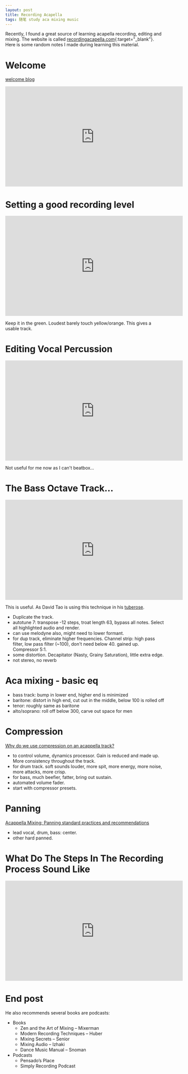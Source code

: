 ```yaml
---
layout: post
title: Recording Acapella
tags: 随笔 study aca mixing music
---
```


Recently, I found a great source of learning acapella recording, editing and mixing. The website is called [recordingacapella.com](https://recordingacappella.com/){:target="_blank"}. Here is some random notes I made during learning this material.

# Welcome
[welcome blog](https://recordingacappella.com/getting-started-first-peek-behind-curtain/)

<iframe width="560" height="315" src="https://www.youtube.com/embed/BqEE6TMVvAE?si=QjFS07OXmnlknYs8" title="YouTube video player" frameborder="0" allow="accelerometer; autoplay; clipboard-write; encrypted-media; gyroscope; picture-in-picture; web-share" allowfullscreen></iframe>

# Setting a good recording level
<iframe width="560" height="315" src="https://www.youtube.com/embed/fMq8MhyZ62o?si=B_BYqNxWpaKHWcCU" title="YouTube video player" frameborder="0" allow="accelerometer; autoplay; clipboard-write; encrypted-media; gyroscope; picture-in-picture; web-share" allowfullscreen></iframe>

Keep it in the green. Loudest barely touch yellow/orange. This gives a usable track.

# Editing Vocal Percussion

<iframe width="560" height="315" src="https://www.youtube.com/embed/tXVHJU3jlU4?si=WeMBISL6EFYv11wt" title="YouTube video player" frameborder="0" allow="accelerometer; autoplay; clipboard-write; encrypted-media; gyroscope; picture-in-picture; web-share" allowfullscreen></iframe>

Not useful for me now as I can't beatbox...

# The Bass Octave Track…
<iframe width="560" height="315" src="https://www.youtube.com/embed/Dc50eTaLmd8?si=s9_BUoMKHfm7JDfR" title="YouTube video player" frameborder="0" allow="accelerometer; autoplay; clipboard-write; encrypted-media; gyroscope; picture-in-picture; web-share" allowfullscreen></iframe>

This is useful. As David Tao is using this technique in his [tuberose](https://youtu.be/hIcxb_sqBnU).

- Duplicate the track.
- autotune 7: transpose -12 steps, troat length 63, bypass all notes. Select all highlighted audio and render.
- can use melodyne also, might need to lower formant.
- for dup track, eliminate higher frequencies. Channel strip: high pass filter, low pass filter (~100), don't need below 40. gained up. Compressor 5:1.
- some distortion. Decapitator (Nasty, Grainy Saturation), little extra edge.
- not stereo, no reverb

# Aca mixing - basic eq
- bass track: bump in lower end, higher end is minimized
- baritone: distort in high end, cut out in the middle, below 100 is rolled off
- tenor: roughly same as baritone
- alto/soprano: roll off below 300, carve out space for men

# Compression
[Why do we use compression on an acappella track?](https://youtu.be/skcbeGLmwO4?si=youtube-sucks)

- to control volume, dynamics processor. Gain is reduced and made up. More consistency throughout the track.
- for drum track. soft sounds louder, more spit, more energy, more noise, more attacks, more crisp.
- for bass, much beefier, fatter, bring out sustain.
- automated volume fader.
- start with compressor presets.

# Panning
[Acappella Mixing: Panning standard practices and recommendations](https://youtu.be/3v3KF7PGaKE?si=youtube-sucks)

- lead vocal, drum, bass: center. 
- other hard panned.

# What Do The Steps In The Recording Process Sound Like

<iframe width="560" height="315" src="https://www.youtube.com/embed/uvvxkAv-FhQ?si=6nQN51gG-akldYFc" title="YouTube video player" frameborder="0" allow="accelerometer; autoplay; clipboard-write; encrypted-media; gyroscope; picture-in-picture; web-share" allowfullscreen></iframe>

# End post

He also recommends several books are podcasts:
- Books
    - Zen and the Art of Mixing – Mixerman
    - Modern Recording Techniques – Huber
    - Mixing Secrets – Senior
    - Mixing Audio – Izhaki
    - Dance Music Manual – Snoman
- Podcasts
    - Pensado’s Place
    - Simply Recording Podcast